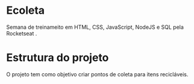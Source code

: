 # Ecoleta
Semana de treinameito em HTML, CSS, JavaScript, NodeJS e SQL pela Rocketseat .
# Estrutura do projeto
O projeto tem como objetivo criar pontos de coleta para itens recicláveis.
